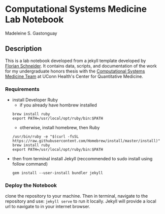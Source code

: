 Computational Systems Medicine Lab Notebook
=============================
Madeleine S. Gastonguay

## Description
This is a lab notebook developed from a jekyll template developed by [Florian Schneider](https://github.com/fdschneider/jekyll-lablog). It contains data, scripts, and documentation of the work for my undergraduate honors thesis with the [Computational Systems Medicine Team](https://veraliconaresearchgroup.github.io/) at UConn Health's Center for Quantitative Medicine.

### Requirements
- install Developer Ruby
  - if you already have hombrew installed
  ```
  brew install ruby
  export PATH=/usr/local/opt/ruby/bin:$PATH
  ```
  - otherwise, install homebrew, then Ruby
  ```
  /usr/bin/ruby -e "$(curl -fsSL https://raw.githubusercontent.com/Homebrew/install/master/install)"
  brew install ruby
  export PATH=/usr/local/opt/ruby/bin:$PATH
  ```
- then from terminal install Jekyll (reccommended to sudo install using follow command)
  ```
  gem install --user-install bundler jekyll
  ```
### Deploy the Notebook
clone the repository to your machine. Then in terminal, navigate to the repository and use:
  `jekyll serve` to run it locally. Jekyll will provide a local url to navigate to in your internet browser.
  
